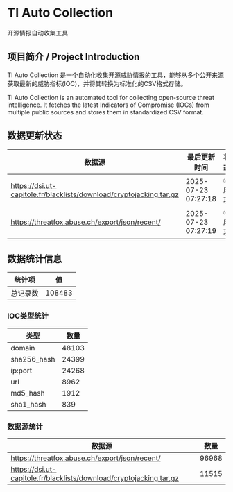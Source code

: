 # TI Auto Collection

 开源情报自动收集工具

## 项目简介 / Project Introduction

TI Auto Collection 是一个自动化收集开源威胁情报的工具，能够从多个公开来源获取最新的威胁指标(IOC)，并将其转换为标准化的CSV格式存储。

TI Auto Collection is an automated tool for collecting open-source threat intelligence. It fetches the latest Indicators of Compromise (IOCs) from multiple public sources and stores them in standardized CSV format.

## 数据更新状态

| 数据源 | 最后更新时间 | 状态 |
|--------|------------|------|
| https://dsi.ut-capitole.fr/blacklists/download/cryptojacking.tar.gz | 2025-07-23 07:27:18 | ✅ 成功 |
| https://threatfox.abuse.ch/export/json/recent/ | 2025-07-23 07:27:19 | ✅ 成功 |























































































































## 数据统计信息

| 统计项 | 值 |
|--------|----|
| 总记录数 | 108483 |

### IOC类型统计

| 类型 | 数量 |
|------|------|
| domain | 48103 |
| sha256_hash | 24399 |
| ip:port | 24268 |
| url | 8962 |
| md5_hash | 1912 |
| sha1_hash | 839 |

### 数据源统计

| 数据源 | 数量 |
|--------|------|
| https://threatfox.abuse.ch/export/json/recent/ | 96968 |
| https://dsi.ut-capitole.fr/blacklists/download/cryptojacking.tar.gz | 11515 |
